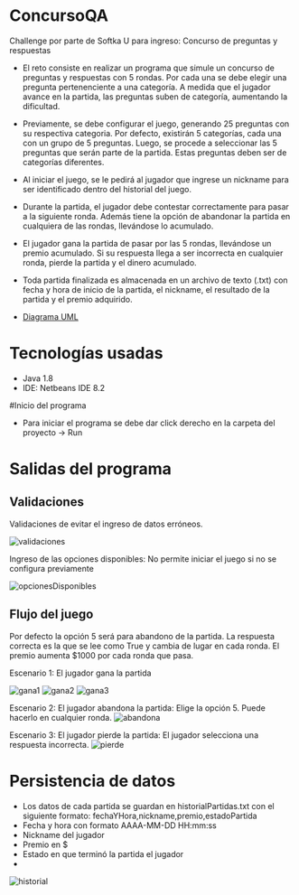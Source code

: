 # ConcursoQA
Challenge por parte de Softka U para ingreso: Concurso de preguntas y respuestas
- El reto consiste en realizar un programa que simule un concurso de preguntas y respuestas con 5 rondas. Por cada una se debe elegir una pregunta pertenenciente a una categoría. A medida que el jugador avance en la partida, las preguntas suben de categoría, aumentando la dificultad.
- Previamente, se debe configurar el juego, generando 25 preguntas con su respectiva categoria. Por defecto, existirán 5 categorías, cada una con un grupo de 5 preguntas. Luego, se procede a seleccionar las 5 preguntas que serán parte de la partida. Estas preguntas deben ser de categorías diferentes.
- Al iniciar el juego, se le pedirá al jugador que ingrese un nickname para ser identificado dentro del historial del juego.
- Durante la partida, el jugador debe contestar correctamente para pasar a la siguiente ronda. Además tiene la opción de abandonar la partida en cualquiera de las rondas, llevándose lo acumulado.
- El jugador gana la partida de pasar por las 5 rondas, llevándose un premio acumulado. Si su respuesta llega a ser incorrecta en cualquier ronda, pierde la partida y el dinero acumulado.
- Toda partida finalizada es almacenada en un archivo de texto (.txt) con fecha y hora de inicio de la partida, el nickname, el resultado de la partida y el premio adquirido.


- [Diagrama UML](https://www.dropbox.com/s/v4ws1yipw6k8ks9/ConcursoQA1.png?dl=0)


# Tecnologías usadas

- Java 1.8
- IDE: Netbeans IDE 8.2
 
 #Inicio del programa
 
- Para iniciar el programa se debe dar click derecho en la carpeta del proyecto -> Run


# Salidas del programa

## Validaciones

Validaciones de evitar el ingreso de datos erróneos.

![validaciones](https://www.dropbox.com/s/g2ofwwomwkydo07/Validaciones.JPG?dl=0)

Ingreso de las opciones disponibles: No permite iniciar el juego si no se configura previamente

![opcionesDisponibles](https://www.dropbox.com/s/k14i29mjd2r1b6l/Configuracion.JPG?dl=0)


## Flujo del juego
Por defecto la opción 5 será para abandono de la partida. La respuesta correcta es la que se lee como True y cambia de lugar en cada ronda. El premio aumenta $1000 por cada ronda que pasa.

Escenario 1: El jugador gana la partida

![gana1](https://www.dropbox.com/s/n2vvw75skzgdwbp/Acumulado1.JPG?dl=0)
![gana2](https://www.dropbox.com/s/mjqi4eng6zks3ex/Acumulado2.JPG?dl=0)
![gana3](https://www.dropbox.com/s/bdg2qvlyfxlk667/Fin%20partida.JPG?dl=0)

Escenario 2: El jugador abandona la partida: Elige la opción 5. Puede hacerlo en cualquier ronda.
![abandona](https://www.dropbox.com/s/nkkgcqrno3t94z4/Abandono.JPG?dl=0)

Escenario 3: El jugador pierde la partida: El jugador selecciona una respuesta incorrecta.
![pierde](https://www.dropbox.com/s/153w5ewce5wzg8l/Perdio.JPG?dl=0)



# Persistencia de datos
- Los datos de cada partida se guardan en historialPartidas.txt con el siguiente formato: fechaYHora,nickname,premio,estadoPartida
- Fecha y hora con formato AAAA-MM-DD HH:mm:ss 
- Nickname del jugador
- Premio en $
- Estado en que terminó la partida el jugador
- 
![historial](https://www.dropbox.com/s/wmpjzdt8ednfgda/Historial.JPG?dl=0)

